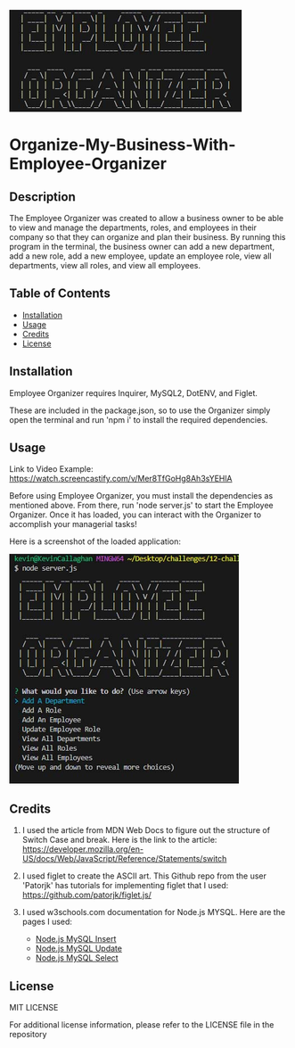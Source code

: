 ![Employee Organizer ASCII](images/ASCII.jpg)
# Organize-My-Business-With-Employee-Organizer


## Description

The Employee Organizer was created to allow a business owner to be able to view and manage the departments, roles, and employees in their company so that they can organize and plan their business.  By running this program in the terminal, the business owner can add a new department, add a new role, add a new employee, update an employee role, view all departments, view all roles, and view all employees.


## Table of Contents

- [Installation](#installation)
- [Usage](#usage)
- [Credits](#credits)
- [License](#license)


## Installation

Employee Organizer requires Inquirer, MySQL2, DotENV, and Figlet.

These are included in the package.json, so to use the Organizer simply open the terminal and run 'npm i' to install the required dependencies.


## Usage

Link to Video Example: https://watch.screencastify.com/v/Mer8TfGoHg8Ah3sYEHlA 

Before using Employee Organizer, you must install the dependencies as mentioned above.  From there, run 'node server.js' to start the Employee Organizer.  Once it has loaded, you can interact with the Organizer to accomplish your managerial tasks!

Here is a screenshot of the loaded application:

![Employee Organizer](images/screenshot1.jpg)


## Credits

1. I used the article from MDN Web Docs to figure out the structure of Switch Case and break.  Here is the link to the article: https://developer.mozilla.org/en-US/docs/Web/JavaScript/Reference/Statements/switch 

2. I used figlet to create the ASCII art.  This Github repo from the user 'Patorjk' has tutorials for implementing figlet that I used: https://github.com/patorjk/figlet.js/ 

3. I used w3schools.com documentation for Node.js MYSQL.  Here are the pages I used:
    <ul>
    <li><a href="https://www.w3schools.com/nodejs/nodejs_mysql_insert.asp">Node.js MySQL Insert</a></li>
    <li><a href="https://www.w3schools.com/nodejs/nodejs_mysql_update.asp">Node.js MySQL Update</a></li>
    <li><a href="https://www.w3schools.com/nodejs/nodejs_mysql_select.asp">Node.js MySQL Select</a></li>
    </ul>


## License

MIT LICENSE

For additional license information, please refer to the LICENSE file in the repository